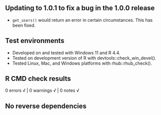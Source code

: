 ## Updating to 1.0.1 to fix a bug in the 1.0.0 release

* `get_users()` would return an error in certain circumstances. This has been fixed.

## Test environments
 
* Developed on and tested with Windows 11 and R 4.4.
* Tested on development version of R with devtools::check_win_devel().
* Tested Linux, Mac, and Windows platforms with rhub::rhub_check().
 
## R CMD check results
 
0 errors √ | 0 warnings √ | 0 notes √
  
## No reverse dependencies